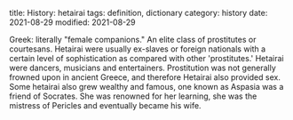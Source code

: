 title: History: hetairai
tags: definition, dictionary
category: history
date: 2021-08-29
modified: 2021-08-29


Greek: literally "female companions." An elite
class of prostitutes or courtesans. Hetairai were usually ex-slaves
or foreign nationals with a certain level of sophistication as
compared with other 'prostitutes.' Hetairai were dancers,
musicians and entertainers. Prostitution was not generally frowned
upon in ancient Greece, and therefore Hetairai also provided sex.
Some hetairai also grew wealthy and famous, one known as Aspasia was a
friend of Socrates. She was renowned for her learning, she was the
mistress of Pericles and eventually became his wife.




